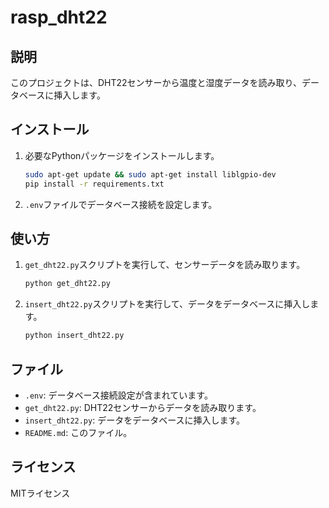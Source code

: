 # rasp_dht22

## 説明

このプロジェクトは、DHT22センサーから温度と湿度データを読み取り、データベースに挿入します。

## インストール

1.  必要なPythonパッケージをインストールします。

    ```bash
    sudo apt-get update && sudo apt-get install liblgpio-dev
    pip install -r requirements.txt
    ```

2.  `.env`ファイルでデータベース接続を設定します。

## 使い方

1.  `get_dht22.py`スクリプトを実行して、センサーデータを読み取ります。

    ```bash
    python get_dht22.py
    ```

2.  `insert_dht22.py`スクリプトを実行して、データをデータベースに挿入します。

    ```bash
    python insert_dht22.py
    ```

## ファイル

*   `.env`: データベース接続設定が含まれています。
*   `get_dht22.py`: DHT22センサーからデータを読み取ります。
*   `insert_dht22.py`: データをデータベースに挿入します。
*   `README.md`: このファイル。

## ライセンス

MITライセンス
